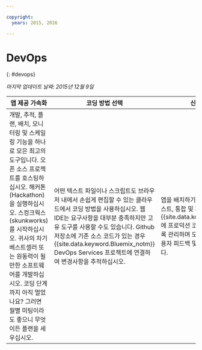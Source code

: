 ```yaml
---

copyright:
  years: 2015, 2016

---
```


# DevOps
{: #devops}

*마지막 업데이트 날짜: 2015년 12월 9일*

앱 제공 가속화 | 코딩 방법 선택 | 신뢰성 있는 배치
---- | ---- | ----
개발, 추적, 플랜, 배치, 모니터링 및 스케일링 기능을 하나로 모은 최고의 도구입니다. 오픈 소스 프로젝트를 호스팅하십시오. 해커톤(Hackathon)을 실행하십시오. 스컹크웍스(skunkworks)를 시작하십시오. 귀사의 차기 베스트셀러 또는 원동력이 될만한 소프트웨어를 개발하십시오. 코딩 단계까지 아직 멀었나요? 그러면 월별 미팅이라도 좋으니 무엇이든 플랜을 세우십시오.  | 어떤 텍스트 파일이나 스크립트도 브라우저 내에서 손쉽게 편집할 수 있는 클라우드에서 코딩 방법을 사용하십시오. 웹 IDE는 요구사항을 대부분 충족하지만 고유 도구를 사용할 수도 있습니다. Github 저장소에 기존 소스 코드가 있는 경우 {{site.data.keyword.Bluemix_notm}} DevOps Services 프로젝트에 연결하여 변경사항을 추적하십시오. | 앱을 배치하기 전에 앱을 빌드, 스캔, 테스트, 통합 및 패키징하고 {{site.data.keyword.Bluemix_notm}}에 프로덕션 코드가 지속적으로 전달되도록 관리하며 모든 개발 단계에서 빠른 사용자 피드백 및 품질 메트릭을 보장합니다.
